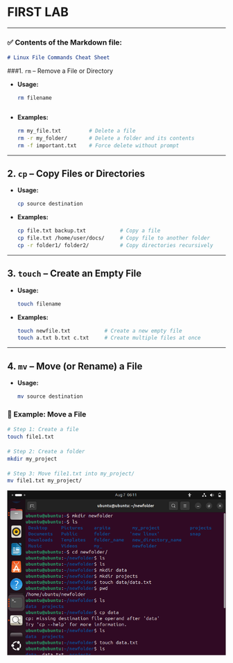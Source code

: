 # FIRST LAB

---

### ✅ Contents of the Markdown file:

````markdown
# Linux File Commands Cheat Sheet
````
###1. `rm` – Remove a File or Directory

- **Usage:**
  ```bash
  rm filename
````
````
* **Examples:**

  ```bash
  rm my_file.txt         # Delete a file
  rm -r my_folder/       # Delete a folder and its contents
  rm -f important.txt    # Force delete without prompt
  ```

---

## 2. `cp` – Copy Files or Directories

* **Usage:**

  ```bash
  cp source destination
  ```

* **Examples:**

  ```bash
  cp file.txt backup.txt           # Copy a file
  cp file.txt /home/user/docs/     # Copy file to another folder
  cp -r folder1/ folder2/          # Copy directories recursively
  ```

---

## 3. `touch` – Create an Empty File

* **Usage:**

  ```bash
  touch filename
  ```

* **Examples:**

  ```bash
  touch newfile.txt           # Create a new empty file
  touch a.txt b.txt c.txt     # Create multiple files at once
  ```

---

## 4. `mv` – Move (or Rename) a File

* **Usage:**

  ```bash
  mv source destination
  ```

### 🧪 Example: Move a File

```bash
# Step 1: Create a file
touch file1.txt

# Step 2: Create a folder
mkdir my_project

# Step 3: Move file1.txt into my_project/
mv file1.txt my_project/
```

![alt text](image.png)
